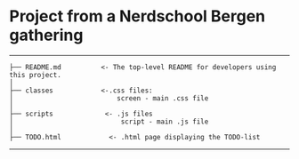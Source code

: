 # Project from a Nerdschool Bergen gathering
------------


    ├── README.md          <- The top-level README for developers using this project.
    │
    ├── classes            <-.css files:
    │                          screen - main .css file
    │
    ├── scripts             <- .js files
    │                           script - main .js file
    │
    ├── TODO.html            <- .html page displaying the TODO-list
------------
